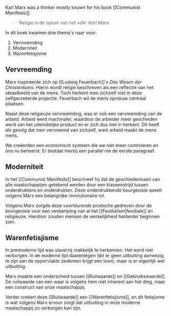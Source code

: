 Karl Marx was a thinker mostly known for his book [[Communist Manifesto]].

> 'Religie is de opium van het volk'
> *Karl Marx*

In dit boek kwamen drie thema's naar voor:
1. Vervreemding
2. Moderniteit
3. Warenfetisjisme
## Vervreemding
Marx inspireerde zich op [[Ludwig Feuerbach]]'s *Das Wesen der Christentums*. Hierin wordt religie beschreven als een reflectie van het ideaalbeeld van de mens. Toch herkent men zichzelf niet in deze zelfgecreëerde projectie. Feuerbach wil de mens opnieuw centraal plaatsen.

Naast deze religieuze vervreemding, was er ook een vervreemding van de arbeid. Arbeid werd machinaler, waardoor de arbeider meer gescheiden werd van het uiteindelijke product en er zich dus niet in herkent. Dit heeft als gevolg dat men vervreemd van zichzelf, want arbeid maakt de mens mens.

We creëerden een economisch systeem die we niet meer controleren en ons nu beheerst. Er bestaat hierbij een parallel me de eerste paragraaf.
## Moderniteit
In het [[Communist Manifesto]] beschreef hij dat de geschiedenissen van alle maatschappijen getekend werden door een klassenstrijd tussen onderdrukkers en onderdrukten. Deze onderdrukkende bourgeoisie speelt volgens Marx een belangrijke revolutionaire rol.

Volgens Marx zorgde deze voortdurende productie gedreven door de bourgeoisie voor een verdamping van al het [[Feodialism|feodiale]] en religieuze. Hierdoor zouden mensen de werkelijkheid helderder beginnen zien. 
## Warenfetisjisme
In premoderne tijd was slavernij makkelijk te herkennen. Het werd niet verborgen. In de moderne tijd daarentegen lijkt er geen uitbuiting aanwezig te zijn aan de oppervlakte (iedereen krijgt een loon), maar is er eigenlijk wel uitbuiting.

Marx maakte een onderscheid tussen [[Ruilwaarde]] en [[Gebruikswaarde]]. De ruilwaarde van een waar is volgens hem niet inherent aan het ding, maar een construct van onze maatschappij.

Verder creëert deze [[Ruilwaarde]] een [[Warenfetisjisme]], en dit fetisjisme is wat volgens Marx ervoor zorgt dat uitbuiting in onze moderne maatschappij zo verborgen kan zijn.